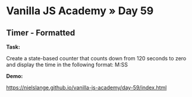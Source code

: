 # Vanilla JS Academy » Day 59

## Timer - Formatted

**Task:**

Create a state-based counter that counts down from 120 seconds to zero and display the time in the following format: M:SS

**Demo:**

https://nielslange.github.io/vanilla-js-academy/day-59/index.html
